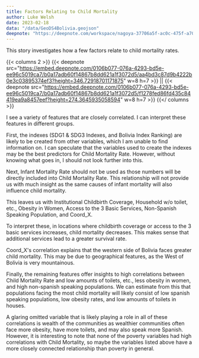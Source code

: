 ```yaml
---
title: Factors Relating to Child Mortality
author: Luke Welsh
date: 2023-02-18
data: "/data/GeoDS4Bolivia.geojson"
deepnote: "https://deepnote.com/workspace/nagoya-37706a5f-ac0c-475f-a705-6cb1d48afb20/project/Nagoya-0106b077-076a-4293-bd5e-ee96c5019ca7/notebook/graphing_bolivia-b0a17adb60f14867b8dd621a1f3072d5"
---
```


This story investigates how a few factors relate to child mortality rates.

{{< columns 2 >}}
{{< deepnote src="https://embed.deepnote.com/0106b077-076a-4293-bd5e-ee96c5019ca7/b0a17adb60f14867b8dd621a1f3072d5/aa4bd3c87d9b4222b0e3c03895374ef3?height=346.72918701171875" w=8 h=7 >}}
||
{{< deepnote src="https://embed.deepnote.com/0106b077-076a-4293-bd5e-ee96c5019ca7/b0a17adb60f14867b8dd621a1f3072d5/f1278fed86fd435c84419ea9a8457eef?height=274.3645935058594" w=8 h=7 >}}
{{</ columns >}}

I see a variety of features that are closely correlated. I can interpret these features in different groups.

First, the indexes (SDG1 & SDG3 Indexes, and Bolivia Index Ranking) are likely to be created from other variables, which I am unable to find information on. I can speculate that the variables used to create the indexes may be the best predictors for Child Mortality Rate. However, without knowing what goes in, I should not look further into this.

Next, Infant Mortality Rate should not be used as those numbers will be directly included into Child Mortality Rate. This relationship will not provide us with much insight as the same causes of infant mortality will also influence child mortality.

This leaves us with Institutional Childbirth Coverage, Household w/o toilet, etc., Obesity in Women, Access to the 3 Basic Services, Non-Spanish Speaking Population, and Coord_X. 

To interpret these, in locations where childbirth coverage or access to the 3 basic services increases, child mortality decreases. This makes sense that additional services lead to a greater survival rate. 

Coord_X's correlation explains that the western side of Bolivia faces greater child mortality. This may be due to geographical features, as the West of Bolivia is very mountainous.

Finally, the remaining features offer insights to high correlations between Child Mortality Rate and low amounts of toilets, etc., less obesity in women, and high non-spanish speaking populations. We can estimate from this that populations facing the most child mortality will likely consist of low spanish speaking populations, low obesity rates, and low amounts of toilets in houses. 

A glaring omitted variable that is likely playing a role in all of these correlations is wealth of the communities as wealthier communities often face more obesity, have more toilets, and may also speak more Spanish. However, it is interesting to note that none of the poverty variables had high correlations with Child Mortality, so maybe the variables listed above have a more closely connected relationship than poverty in general.
